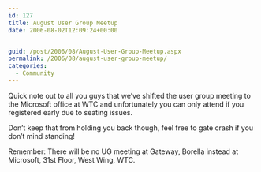 ```yaml
---
id: 127
title: August User Group Meetup
date: 2006-08-02T12:09:24+00:00


guid: /post/2006/08/August-User-Group-Meetup.aspx
permalink: /2006/08/august-user-group-meetup/
categories:
  - Community
---
```

<p>Quick note out to all you guys that we&rsquo;ve shifted the user group meeting to the Microsoft office at WTC and unfortunately you can only attend if you registered early due to seating issues.</p>
<p>Don&rsquo;t keep that from holding you back though, feel free to gate crash if you don&rsquo;t mind standing!</p>
<p>Remember: There will be no UG meeting at Gateway, Borella instead at Microsoft, 31st Floor, West Wing, WTC.</p>